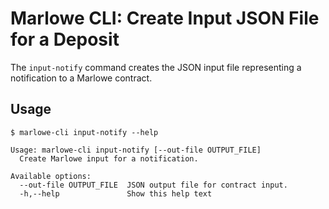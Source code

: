 # Marlowe CLI: Create Input JSON File for a Deposit

The `input-notify` command creates the JSON input file representing a notification to a Marlowe contract.


## Usage

    $ marlowe-cli input-notify --help
    
    Usage: marlowe-cli input-notify [--out-file OUTPUT_FILE]
      Create Marlowe input for a notification.
    
    Available options:
      --out-file OUTPUT_FILE  JSON output file for contract input.
      -h,--help               Show this help text
